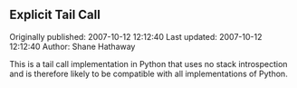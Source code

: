 ## Explicit Tail Call 
Originally published: 2007-10-12 12:12:40 
Last updated: 2007-10-12 12:12:40 
Author: Shane Hathaway 
 
This is a tail call implementation in Python that uses no stack introspection and is therefore likely to be compatible with all implementations of Python.
